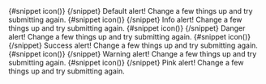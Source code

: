 <Alert border>
  {#snippet icon()}
  <InfoCircleSolid class="w-4 h-4" />
  {/snippet}
  <span class="font-medium">Default alert!</span>
  Change a few things up and try submitting again.
</Alert>
<Alert border color="blue">
  {#snippet icon()}
  <InfoCircleSolid class="w-4 h-4" />
  {/snippet}
  <span class="font-medium">Info alert!</span>
  Change a few things up and try submitting again.
</Alert>
<Alert border color="red">
  {#snippet icon()}
  <InfoCircleSolid class="w-4 h-4" />
  {/snippet}
  <span class="font-medium">Danger alert!</span>
  Change a few things up and try submitting again.
</Alert>
<Alert border color="green">
  {#snippet icon()}
  <InfoCircleSolid class="w-4 h-4" />
  {/snippet}
  <span class="font-medium">Success alert!</span>
  Change a few things up and try submitting again.
</Alert>
<Alert border color="yellow">
  {#snippet icon()}
  <InfoCircleSolid class="w-4 h-4" />
  {/snippet}
  <span class="font-medium">Warning alert!</span>
  Change a few things up and try submitting again.
</Alert>
<Alert border color="pink">
  {#snippet icon()}
  <InfoCircleSolid class="w-4 h-4" />
  {/snippet}
  <span class="font-medium">Pink alert!</span>
  Change a few things up and try submitting again.
</Alert>